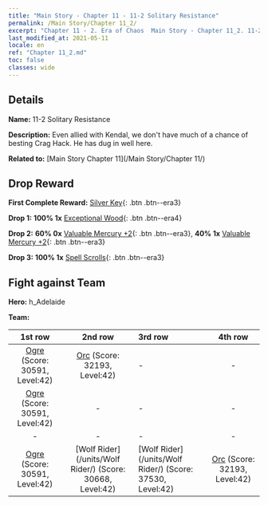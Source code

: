```yaml
---
title: "Main Story - Chapter 11 - 11-2 Solitary Resistance"
permalink: /Main Story/Chapter 11_2/
excerpt: "Chapter 11 - 2. Era of Chaos  Main Story - Chapter 11_2. 11-2 Solitary Resistance"
last_modified_at: 2021-05-11
locale: en
ref: "Chapter 11_2.md"
toc: false
classes: wide
---
```


## Details

 **Name:** 11-2 Solitary Resistance

 **Description:** Even allied with Kendal, we don't have much of a chance of besting Crag Hack. He has dug in well here.

 **Related to:** [Main Story Chapter 11](/Main Story/Chapter 11/)

## Drop Reward

 **First Complete Reward:** [Silver Key](/Items/con_693/){: .btn .btn--era3}

 **Drop 1:** **100% 1x** [Exceptional Wood](/Items/mat_34/){: .btn .btn--era4}

 **Drop 2:** **60% 0x** [Valuable Mercury +2](/Items/mat_28/){: .btn .btn--era3}, **40% 1x** [Valuable Mercury +2](/Items/mat_28/){: .btn .btn--era3}

 **Drop 3:** **100% 1x** [Spell Scrolls](/Items/con_694/){: .btn .btn--era3}


## Fight against Team
 **Hero:** h_Adelaide

 **Team:**


  | 1st row | 2nd row | 3rd row | 4th row |
  |:----:|:----:|:----|:----:|
  | [Ogre](/units/Ogre/) (Score: 30591, Level:42)  | [Orc](/units/Orc/) (Score: 32193, Level:42)  | - | - |
  | [Ogre](/units/Ogre/) (Score: 30591, Level:42)  | - | - | - |
  | - | - | - | - |
  | [Ogre](/units/Ogre/) (Score: 30591, Level:42)  | [Wolf Rider](/units/Wolf Rider/) (Score: 30668, Level:42)  | [Wolf Rider](/units/Wolf Rider/) (Score: 37530, Level:42)  | [Orc](/units/Orc/) (Score: 32193, Level:42)  |


